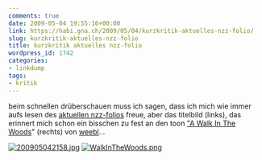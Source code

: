 ```yaml
---
comments: true
date: 2009-05-04 19:55:16+00:00
link: https://habi.gna.ch/2009/05/04/kurzkritik-aktuelles-nzz-folio/
slug: kurzkritik-aktuelles-nzz-folio
title: kurzkritik aktuelles nzz-folio
wordpress_id: 1742
categories:
- linkdump
tags:
- kritik
---
```


beim schnellen drüberschauen muss ich sagen, dass ich mich wie immer aufs lesen des [aktuellen nzz-folios](http://www.nzzfolio.ch/www/61554707-6925-4a17-854b-b42244d0559d/showbooklet/4fcddcf0-5c59-4fd0-96b9-42a9e65d6f37.aspx) freue, aber das titelbild (links), das erinnert mich schon ein bisschen zu fest an den toon ["A Walk In The Woods](http://www.weebls-stuff.com/toons/A+Walk+In+The+Woods/)" (rechts) von [weebl](http://www.weebls-stuff.com/)...

[![200905042158.jpg](https://habi.gna.ch/wp-content/uploads/2009/05/2009050421581.jpg)](https://habi.gna.ch/wp-content/uploads/2009/05/200905042158.jpg) [![WalkInTheWoods.png](https://habi.gna.ch/wp-content/uploads/2009/05/walkinthewoods.jpg)](https://habi.gna.ch/wp-content/uploads/2009/05/walkinthewoods.png)
